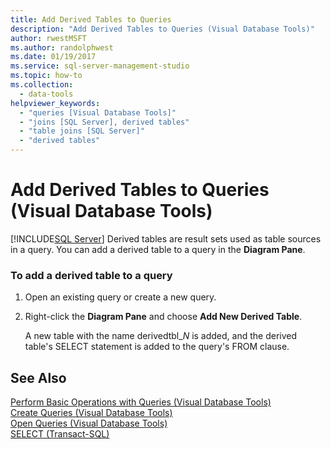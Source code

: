 ```yaml
---
title: Add Derived Tables to Queries
description: "Add Derived Tables to Queries (Visual Database Tools)"
author: rwestMSFT
ms.author: randolphwest
ms.date: 01/19/2017
ms.service: sql-server-management-studio
ms.topic: how-to
ms.collection:
  - data-tools
helpviewer_keywords:
  - "queries [Visual Database Tools]"
  - "joins [SQL Server], derived tables"
  - "table joins [SQL Server]"
  - "derived tables"
---
```


# Add Derived Tables to Queries (Visual Database Tools)

[!INCLUDE[SQL Server](../includes/applies-to-version/sqlserver.md)]
Derived tables are result sets used as table sources in a query. You can add a derived table to a query in the **Diagram Pane**.  
  
### To add a derived table to a query  
  
1.  Open an existing query or create a new query.  
  
2.  Right-click the **Diagram Pane** and choose **Add New Derived Table**.  
  
    A new table with the name derivedtbl_*N* is added, and the derived table's SELECT statement is added to the query's FROM clause.  
  
## See Also  
[Perform Basic Operations with Queries &#40;Visual Database Tools&#41;](perform-basic-operations-with-queries-visual-database-tools.md)  
[Create Queries &#40;Visual Database Tools&#41;](create-queries-visual-database-tools.md)  
[Open Queries &#40;Visual Database Tools&#41;](open-queries-visual-database-tools.md)  
[SELECT (Transact-SQL)](/sql/t-sql/queries/select-transact-sql)  
